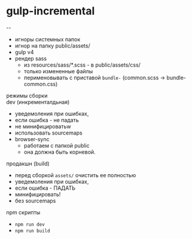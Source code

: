 # gulp-incremental

--


- игноры системных папок
- игнор на папку public/assets/
- gulp v4
- рендер sass
	- из resources/sass/*.scss - в public/assets/css/
	- только измененные файлы
	- перименовывать c приставой `bundle-` (common.scss -> bundle-common.css)

режимы сборки  
dev (инкременталдьная)

- уведемоления при ошибках,
- если ошибка - не падать
- не минифицироватьw
- использовать sourcemaps
- browser-sync
	- работаем с папкой public
	- она должна быть корневой.

продакшн (build)

- перед сборкой `assets/` очистить ее полностью
- уведемоления при ошибках,
- если ошибка - ПАДАТЬ
- минифицировать!
- без sourcemaps


npm скрипты

- `npm run dev`
- `npm run build`
